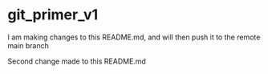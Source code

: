 # git_primer_v1

I am making changes to this README.md, and will then push it to the remote main branch

Second change made to this README.md

